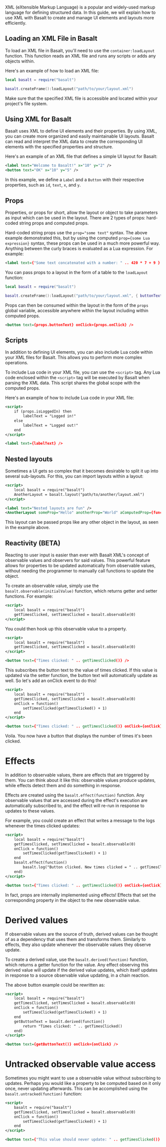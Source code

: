 XML (eXtensible Markup Language) is a popular and widely-used markup language for defining structured data. In this guide, we will explain how to use XML with Basalt to create and manage UI elements and layouts more efficiently.

## Loading an XML File in Basalt

To load an XML file in Basalt, you'll need to use the `container:loadLayout` function. This function reads an XML file and runs any scripts or adds any objects within.

Here's an example of how to load an XML file:

```lua
local basalt = require("basalt")

basalt.createFrame():loadLayout("path/to/your/layout.xml")
```

Make sure that the specified XML file is accessible and located within your project's file system.

## Using XML for Basalt

Basalt uses XML to define UI elements and their properties. By using XML, you can create more organized and easily maintainable UI layouts. Basalt can read and interpret the XML data to create the corresponding UI elements with the specified properties and structure.

Here's an example of an XML file that defines a simple UI layout for Basalt:

```xml
<label text="Welcome to Basalt!" x="10" y="2" />
<button text="OK" x="10" y="5" />
```

In this example, we define a `Label` and a `Button` with their respective properties, such as `id`, `text`, `x`, and `y`.

## Props

Properties, or props for short, allow the layout or object to take parameters as input which can be used in the layout. There are 2 types of props: hard-coded string props and computed props.

Hard-coded string props use the `prop="some text"` syntax. The above example demonstrated this, but by using the computed `prop={some Lua expression}` syntax, these props can be used in a much more powerful way. Anything between the curly braces is evaluated as a Lua expression. For example:

```xml
<label text={"Some text concatenated with a number: " .. 420 * 7 + 9 } />
```

You can pass props to a layout in the form of a table to the `loadLayout` function:

```lua
local basalt = require("basalt")

basalt.createFrame():loadLayout("path/to/your/layout.xml", { buttonText = "Click me!", onClick = function() basalt.log("Testing") end })
```

Props can then be consumed within the layout in the form of the `props` global variable, accessible anywhere within the layout including within computed props.

```xml
<button text={props.buttonText} onClick={props.onClick} />
```

## Scripts

In addition to defining UI elements, you can also include Lua code within your XML files for Basalt. This allows you to perform more complex operations.

To include Lua code in your XML file, you can use the `<script>` tag. Any Lua code enclosed within the `<script>` tag will be executed by Basalt when parsing the XML data. This script shares the global scope with the computed props.

Here's an example of how to include Lua code in your XML file:

```xml
<script>
    if (props.isLoggedIn) then
        labelText = "Logged in!"
    else
        labelText = "Logged out!"
    end
</script>

<label text={labelText} />
```

## Nested layouts

Sometimes a UI gets so complex that it becomes desirable to split it up into several sub-layouts. For this, you can import layouts within a layout:

```xml
<script>
    local basalt = require("basalt")
    AnotherLayout = basalt.layout("path/to/another/layout.xml")
</script>

<label text="Nested layouts are fun" />
<AnotherLayout someProp="Hello" anotherProp="World" aComputedProp={function() return "Basalt rules" end} />
```

This layout can be passed props like any other object in the layout, as seen in the example above.

## Reactivity (BETA)

Reacting to user input is easier than ever with Basalt XML's concept of observable values and observers for said values. This powerful feature allows for properties to be updated automatically from observable values, without needing the programmer to manually call functions to update the object.

To create an observable value, simply use the `basalt.observable(initialValue)` function, which returns getter and setter functions. For example:

```xml
<script>
    local basalt = require("basalt")
    getTimesClicked, setTimesClicked = basalt.observable(0)
</script>
```

You could then hook up this observable value to a property.

```xml
<script>
    local basalt = require("basalt")
    getTimesClicked, setTimesClicked = basalt.observable(0)
</script>

<button text={"Times clicked: " .. getTimesClicked()} />
```

This subscribes the button text to the value of times clicked. If this value is updated via the setter function, the button text will automatically update as well. So let's add an onClick event to do this!

```xml
<script>
    local basalt = require("basalt")
    getTimesClicked, setTimesClicked = basalt.observable(0)
    onClick = function()
        setTimesClicked(getTimesClicked() + 1)
    end
</script>

<button text={"Times clicked: " .. getTimesClicked()} onClick={onClick} />
```

Voila. You now have a button that displays the number of times it's been clicked.

# Effects

In addition to observable values, there are effects that are triggered by them. You can think about it like this: observable values produce updates, while effects detect them and do something in response.

Effects are created using the `basalt.effect(function)` function. Any observable values that are accessed during the effect's execution are automatically subscribed to, and the effect will re-run in response to updates to these values.

For example, you could create an effect that writes a message to the logs whenever the times clicked updates:

```xml
<script>
    local basalt = require("basalt")
    getTimesClicked, setTimesClicked = basalt.observable(0)
    onClick = function()
        setTimesClicked(getTimesClicked() + 1)
    end
    basalt.effect(function()
        basalt.log("Button clicked. New times clicked = " .. getTimesClicked())
    end)
</script>

<button text={"Times clicked: " .. getTimesClicked()} onClick={onClick} />
```

In fact, props are internally implemented using effects! Effects that set the corresponding property in the object to the new observable value.

# Derived values

If observable values are the source of truth, derived values can be thought of as a dependency that uses them and transforms them. Similarly to effects, they also update whenever the observable values they observe update.

To create a derived value, use the `basalt.derived(function)` function, which returns a getter function for the value. Any effect observing this derived value will update if the derived value updates, which itself updates in response to a source observable value updating, in a chain reaction.

The above button example could be rewritten as:

```xml
<script>
    local basalt = require("basalt")
    getTimesClicked, setTimesClicked = basalt.observable(0)
    onClick = function()
        setTimesClicked(getTimesClicked() + 1)
    end
    getButtonText = basalt.derived(function()
        return "Times clicked: " .. getTimesClicked()
    end)
</script>

<button text={getButtonText()} onClick={onClick} />
```

# Untracked observable value access

Sometimes you might want to use a observable value without subscribing to updates. Perhaps you would like a property to be computed based on it only once, never updating afterwards. This can be accomplished using the `basalt.untracked(function)` function:

```xml
<script>
    basalt = require("basalt")
    getTimesClicked, setTimesClicked = basalt.observable(0)
    onClick = function()
        setTimesClicked(getTimesClicked() + 1)
    end
</script>

<button text={"This value should never update: " .. getTimesClicked()} onClick={onClick}/>
```
